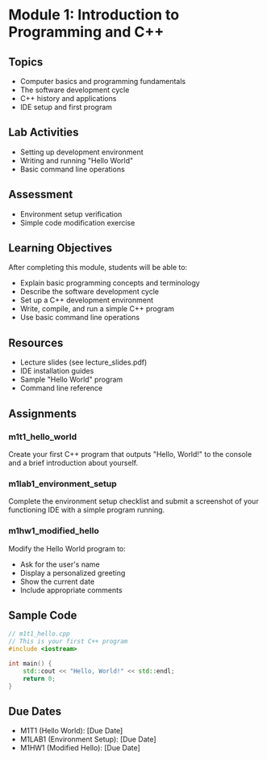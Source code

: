 # Module 1: Introduction to Programming and C++

## Topics
- Computer basics and programming fundamentals
- The software development cycle
- C++ history and applications
- IDE setup and first program

## Lab Activities
- Setting up development environment
- Writing and running "Hello World"
- Basic command line operations

## Assessment
- Environment setup verification
- Simple code modification exercise

## Learning Objectives
After completing this module, students will be able to:
- Explain basic programming concepts and terminology
- Describe the software development cycle
- Set up a C++ development environment
- Write, compile, and run a simple C++ program
- Use basic command line operations

## Resources
- Lecture slides (see lecture_slides.pdf)
- IDE installation guides
- Sample "Hello World" program
- Command line reference

## Assignments
### m1t1_hello_world
Create your first C++ program that outputs "Hello, World!" to the console and a brief introduction about yourself.

### m1lab1_environment_setup
Complete the environment setup checklist and submit a screenshot of your functioning IDE with a simple program running.

### m1hw1_modified_hello
Modify the Hello World program to:
- Ask for the user's name
- Display a personalized greeting
- Show the current date
- Include appropriate comments

## Sample Code
```cpp
// m1t1_hello.cpp
// This is your first C++ program
#include <iostream>

int main() {
    std::cout << "Hello, World!" << std::endl;
    return 0;
}
```

## Due Dates
- M1T1 (Hello World): [Due Date]
- M1LAB1 (Environment Setup): [Due Date]
- M1HW1 (Modified Hello): [Due Date]